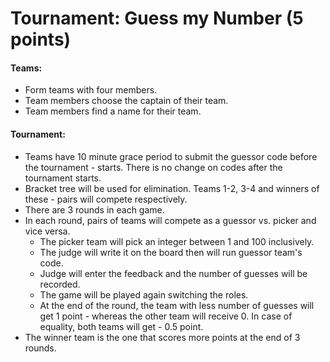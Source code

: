 # Tournament: Guess my Number (5 points)

#### Teams:

- Form teams with four members. 
- Team members choose the captain of their team. 
- Team members find a name for their team.

#### Tournament:

- Teams have 10 minute grace period to submit the guessor code before the tournament - starts. There is no change on codes after the tournament starts. 
- Bracket tree will be used for elimination. Teams 1-2, 3-4 and winners of these - pairs will compete respectively.
- There are 3 rounds in each game.
- In each round, pairs of teams will compete as a guessor vs. picker and vice versa. 
    - The picker team will pick an integer between 1 and 100 inclusively.
    - The judge will write it on the board then will run guessor team's code.
    - Judge will enter the feedback and the number of guesses will be recorded. 
    - The game will be played again switching the roles. 
    - At the end of the round, the team with less number of guesses will get 1 point - whereas the other team will receive 0. In case of equality, both teams will get - 0.5 point.
- The winner team is the one that scores more points at the end of 3 rounds.



